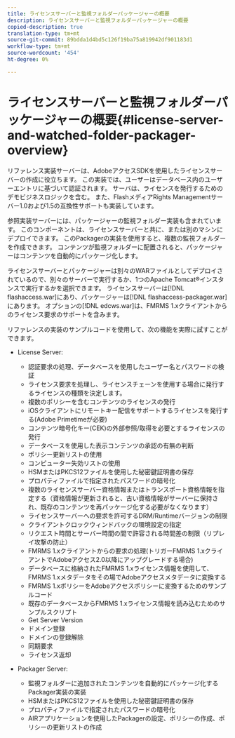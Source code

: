 ```yaml
---
title: ライセンスサーバーと監視フォルダーパッケージャーの概要
description: ライセンスサーバーと監視フォルダーパッケージャーの概要
copied-description: true
translation-type: tm+mt
source-git-commit: 89bdda1d4bd5c126f19ba75a819942df901183d1
workflow-type: tm+mt
source-wordcount: '454'
ht-degree: 0%

---
```



# ライセンスサーバーと監視フォルダーパッケージャーの概要{#license-server-and-watched-folder-packager-overview}

リファレンス実装サーバーは、AdobeアクセスSDKを使用したライセンスサーバーの作成に役立ちます。 この実装では、ユーザーはデータベース内のユーザーエントリに基づいて認証されます。 サーバは、ライセンスを発行するためのデモビジネスロジックを含む。 また、FlashメディアRights Managementサーバー1.0および1.5の互換性サポートも実装しています。

参照実装サーバーには、パッケージャーの監視フォルダー実装も含まれています。 このコンポーネントは、ライセンスサーバーと共に、または別のマシンにデプロイできます。 このPackagerの実装を使用すると、複数の監視フォルダーを作成できます。 コンテンツが監視フォルダーに配置されると、パッケージャーはコンテンツを自動的にパッケージ化します。

ライセンスサーバーとパッケージャーは別々のWARファイルとしてデプロイされているので、別々のサーバーで実行するか、1つのApache Tomcat®インスタンスで実行するかを選択できます。 ライセンスサーバーは[!DNL flashaccess.war]にあり、パッケージャーは[!DNL flashaccess-packager.war]にあります。 オプションの[!DNL edcws.war]は、FMRMS 1.xクライアントからのライセンス要求のサポートを含みます。

リファレンスの実装のサンプルコードを使用して、次の機能を実際に試すことができます。

* License Server:

   * 認証要求の処理、データベースを使用したユーザー名とパスワードの検証
   * ライセンス要求を処理し、ライセンスチェーンを使用する場合に発行するライセンスの種類を決定します。
   * 複数のポリシーを含むコンテンツのライセンスの発行
   * iOSクライアントにリモートキー配信をサポートするライセンスを発行する(Adobe Primetimeが必要)
   * コンテンツ暗号化キー(CEK)の外部参照/取得を必要とするライセンスの発行
   * データベースを使用した表示コンテンツの承認の有無の判断
   * ポリシー更新リストの使用
   * コンピューター失効リストの使用
   * HSMまたはPKCS12ファイルを使用した秘密鍵証明書の保存
   * プロパティファイルで指定されたパスワードの暗号化
   * 複数のライセンスサーバー資格情報またはトランスポート資格情報を指定する（資格情報が更新されると、古い資格情報がサーバーに保持され、既存のコンテンツを再パッケージ化する必要がなくなります）
   * ライセンスサーバーへの要求を許可するDRM/Runtimeバージョンの制限
   * クライアントクロックウィンドバックの環境設定の指定
   * リクエスト時間とサーバー時間の間で許容される時間差の制限（リプレイ攻撃の防止）
   * FMRMS 1.xクライアントからの要求の処理(トリガーFMRMS 1.xクライアントでAdobeアクセス2.0以降にアップグレードする場合)
   * データベースに格納されたFMRMS 1.xライセンス情報を使用して、FMRMS 1.xメタデータをその場でAdobeアクセスメタデータに変換する
   * FMRMS 1.xポリシーをAdobeアクセスポリシーに変換するためのサンプルコード
   * 既存のデータベースからFMRMS 1.xライセンス情報を読み込むためのサンプルスクリプト
   * Get Server Version
   * ドメイン登録
   * ドメインの登録解除
   * 同期要求
   * ライセンス返却

* Packager Server:

   * 監視フォルダーに追加されたコンテンツを自動的にパッケージ化するPackager実装の実装
   * HSMまたはPKCS12ファイルを使用した秘密鍵証明書の保存
   * プロパティファイルで指定されたパスワードの暗号化
   * AIRアプリケーションを使用したPackagerの設定、ポリシーの作成、ポリシーの更新リストの作成

